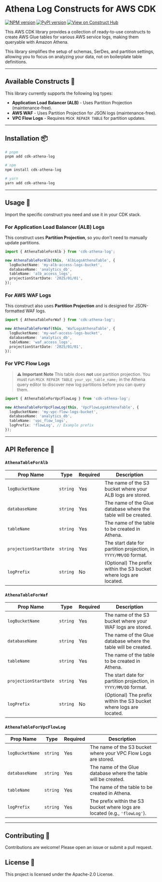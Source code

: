 
# Athena Log Constructs for AWS CDK

[![NPM version](https://img.shields.io/npm/v/cdk-athena-log.svg)](https://www.npmjs.com/package/cdk-athena-log)
[![PyPI version](https://img.shields.io/pypi/v/cdk-athena-log.svg)](https://pypi.org/project/cdk-athena-log)
[![View on Construct Hub](https://constructs.dev/badge?package=cdk-athena-log)](https://constructs.dev/packages/cdk-athena-log)

This AWS CDK library provides a collection of ready-to-use constructs to create AWS Glue tables for various AWS service logs, making them queryable with Amazon Athena.

This library simplifies the setup of schemas, SerDes, and partition settings, allowing you to focus on analyzing your data, not on boilerplate table definitions.

---

## Available Constructs 🧰

This library currently supports the following log types:

* **Application Load Balancer (ALB)** - Uses Partition Projection (maintenance-free).
* **AWS WAF** - Uses Partition Projection for JSON logs (maintenance-free).
* **VPC Flow Logs** - Requires `MSCK REPAIR TABLE` for partition updates.

---

## Installation 📦

```bash
# pnpm
pnpm add cdk-athena-log

# npm
npm install cdk-athena-log

# yarn
yarn add cdk-athena-log
````

-----

## Usage 🚀

Import the specific construct you need and use it in your CDK stack.

### For Application Load Balancer (ALB) Logs

This construct uses **Partition Projection**, so you don't need to manually update partitions.

```typescript
import { AthenaTableForAlb } from 'cdk-athena-log';

new AthenaTableForAlb(this, 'AlbLogsAthenaTable', {
  logBucketName: 'my-alb-access-logs-bucket',
  databaseName: 'analytics_db',
  tableName: 'alb_access_logs',
  projectionStartDate: '2025/01/01',
});
```

### For AWS WAF Logs

This construct also uses **Partition Projection** and is designed for JSON-formatted WAF logs.

```typescript
import { AthenaTableForWaf } from 'cdk-athena-log';

new AthenaTableForWaf(this, 'WafLogsAthenaTable', {
  logBucketName: 'my-waf-access-logs-bucket',
  databaseName: 'analytics_db',
  tableName: 'waf_access_logs',
  projectionStartDate: '2025/01/01',
});
```

### For VPC Flow Logs

> **⚠️ Important Note**
> This table does **not** use partition projection. You must run `MSCK REPAIR TABLE your_vpc_table_name;` in the Athena query editor to discover new log partitions before you can query them.

```typescript
import { AthenaTableForVpcFlowLog } from 'cdk-athena-log';

new AthenaTableForVpcFlowLog(this, 'VpcFlowLogsAthenaTable', {
  logBucketName: 'my-vpc-flow-logs-bucket',
  databaseName: 'analytics_db',
  tableName: 'vpc_flow_logs',
  logPrefix: 'flowLog', // Example prefix
});
```

-----

## API Reference 📖

### `AthenaTableForAlb`

| Prop Name             | Type     | Required | Description                                                                    |
| --------------------- | -------- | -------- | ------------------------------------------------------------------------------ |
| `logBucketName`       | `string` | Yes      | The name of the S3 bucket where your ALB logs are stored.                      |
| `databaseName`        | `string` | Yes      | The name of the Glue database where the table will be created.                 |
| `tableName`           | `string` | Yes      | The name of the table to be created in Athena.                                 |
| `projectionStartDate` | `string` | Yes      | The start date for partition projection, in `YYYY/MM/DD` format.               |
| `logPrefix`           | `string` | No       | (Optional) The prefix within the S3 bucket where logs are located.             |

### `AthenaTableForWaf`

| Prop Name             | Type     | Required | Description                                                                    |
| --------------------- | -------- | -------- | ------------------------------------------------------------------------------ |
| `logBucketName`       | `string` | Yes      | The name of the S3 bucket where your WAF logs are stored.                      |
| `databaseName`        | `string` | Yes      | The name of the Glue database where the table will be created.                 |
| `tableName`           | `string` | Yes      | The name of the table to be created in Athena.                                 |
| `projectionStartDate` | `string` | Yes      | The start date for partition projection, in `YYYY/MM/DD` format.               |
| `logPrefix`           | `string` | No       | (Optional) The prefix within the S3 bucket where logs are located.             |

### `AthenaTableForVpcFlowLog`

| Prop Name       | Type     | Required | Description                                                                    |
| --------------- | -------- | -------- | ------------------------------------------------------------------------------ |
| `logBucketName` | `string` | Yes      | The name of the S3 bucket where your VPC Flow Logs are stored.                 |
| `databaseName`  | `string` | Yes      | The name of the Glue database where the table will be created.                 |
| `tableName`     | `string` | Yes      | The name of the table to be created in Athena.                                 |
| `logPrefix`     | `string` | Yes      | The prefix within the S3 bucket where logs are located (e.g., `'flowLog'`).    |

-----

## Contributing 🤝

Contributions are welcome\! Please open an issue or submit a pull request.

## License 📄

This project is licensed under the Apache-2.0 License.

